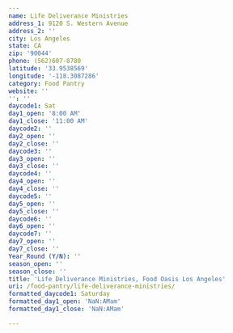 ```yaml
---
name: Life Deliverance Ministries
address_1: 9120 S. Western Avenue
address_2: ''
city: Los Angeles
state: CA
zip: '90044'
phone: (562)607-8780
latitude: '33.9538569'
longitude: '-118.3087286'
category: Food Pantry
website: ''
'': ''
daycode1: Sat
day1_open: '8:00 AM'
day1_close: '11:00 AM'
daycode2: ''
day2_open: ''
day2_close: ''
daycode3: ''
day3_open: ''
day3_close: ''
daycode4: ''
day4_open: ''
day4_close: ''
daycode5: ''
day5_open: ''
day5_close: ''
daycode6: ''
day6_open: ''
daycode7: ''
day7_open: ''
day7_close: ''
Year_Round (Y/N): ''
season_open: ''
season_close: ''
title: 'Life Deliverance Ministries, Food Oasis Los Angeles'
uri: /food-pantry/life-deliverance-ministries/
formatted_daycode1: Saturday
formatted_day1_open: 'NaN:AMam'
formatted_day1_close: 'NaN:AMam'

---
```


